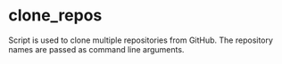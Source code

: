 # clone_repos
Script is used to clone multiple repositories from GitHub. The repository names are passed as command line arguments.
